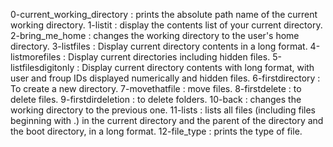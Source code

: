 0-current_working_directory : prints the absolute path name of the current working directory.
1-listit : display the contents list of your current directory.
2-bring_me_home : changes the working directory to the user's home directory.
3-listfiles : Display current directory contents in a long format.
4-listmorefiles : Display current directories including hidden files.
5-listfilesdigitonly : Display current directory contents with long format, with user and froup IDs displayed numerically and hidden files.
6-firstdirectory : To create a new directory.
7-movethatfile : move files.
8-firstdelete : to delete files.
9-firstdirdeletion : to delete folders.
10-back : changes the working directory to the previous one.
11-lists : lists all files (including files beginning with .) in the current directory and the parent of the directory and the boot directory, in a long format.
12-file_type : prints the type of file.
